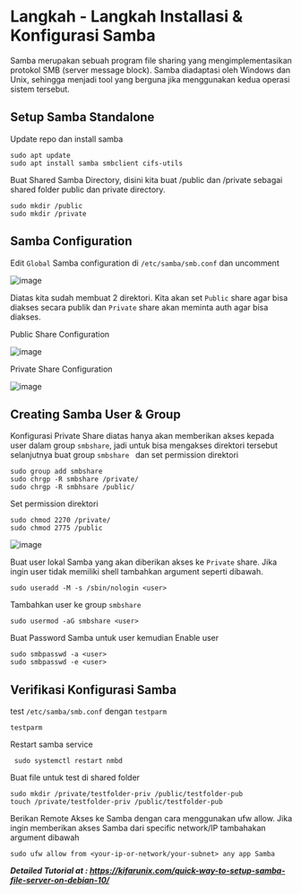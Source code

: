 # Langkah - Langkah Installasi & Konfigurasi Samba
Samba merupakan sebuah program file sharing yang mengimplementasikan protokol SMB (server message block). Samba diadaptasi oleh Windows dan Unix, sehingga menjadi tool yang berguna jika menggunakan kedua operasi sistem tersebut.
## Setup Samba Standalone
   Update repo dan install samba

    sudo apt update
    sudo apt install samba smbclient cifs-utils

   Buat Shared Samba Directory, disini kita buat /public dan /private sebagai shared folder public dan private directory.

    sudo mkdir /public
    sudo mkdir /private

## Samba Configuration
   Edit `Global` Samba configuration di `/etc/samba/smb.conf` dan uncomment

   ![image](https://github.com/diotriandika/learn-networking/assets/109568349/6204bca0-10e2-460c-9dba-82c5e9fa428a)

   Diatas kita sudah membuat 2 direktori. Kita akan set `Public` share agar bisa diakses secara publik dan `Private` share akan meminta auth agar bisa diakses.
   
   Public Share Configuration
   
   ![image](https://github.com/diotriandika/learn-networking/assets/109568349/d55e4928-4e2e-4731-8e8e-700420674fed)

   Private Share Configuration

   ![image](https://github.com/diotriandika/learn-networking/assets/109568349/5d70ce16-d317-4114-aad1-3b78dbde361f)

## Creating Samba User & Group
   Konfigurasi Private Share diatas hanya akan memberikan akses kepada user dalam group `smbshare`, jadi untuk bisa mengakses direktori tersebut selanjutnya buat group `smbshare ` dan set permission direktori

    sudo group add smbshare
    sudo chrgp -R smbshare /private/
    sudo chrgp -R smbhsare /public/

   Set permission direktori

    sudo chmod 2270 /private/
    sudo chmod 2775 /public

   ![image](https://github.com/diotriandika/learn-networking/assets/109568349/f63040e5-ce77-4ae6-a4da-defbb4c876ae)

   Buat user lokal Samba yang akan diberikan akses ke `Private` share. Jika ingin user tidak memiliki shell tambahkan argument seperti dibawah.

    sudo useradd -M -s /sbin/nologin <user> 

   Tambahkan user ke group `smbshare`

    sudo usermod -aG smbshare <user>

   Buat Password Samba untuk user kemudian Enable user

    sudo smbpasswd -a <user>
    sudo smbpasswd -e <user>

## Verifikasi Konfigurasi Samba
   test `/etc/samba/smb.conf` dengan `testparm` 

    testparm

   Restart samba service

     sudo systemctl restart nmbd

  Buat file untuk test di shared folder

    sudo mkdir /private/testfolder-priv /public/testfolder-pub
    touch /private/testfolder-priv /public/testfolder-pub

  Berikan Remote Akses ke Samba dengan cara menggunakan ufw allow. Jika ingin memberikan akses Samba dari specific network/IP tambahakan argument dibawah

    sudo ufw allow from <your-ip-or-network/your-subnet> any app Samba

  _**Detailed Tutorial at : https://kifarunix.com/quick-way-to-setup-samba-file-server-on-debian-10/**_
